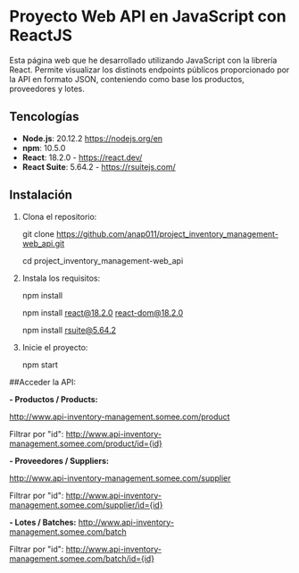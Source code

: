 # Proyecto Web API en JavaScript con ReactJS

Esta página web que he desarrollado utilizando JavaScript con la librería React. Permite visualizar los distinots endpoints públicos proporcionado por la API en formato JSON, conteniendo como base los productos, proveedores y lotes. 

## Tencologías
- **Node.js**: 20.12.2 https://nodejs.org/en
- **npm**: 10.5.0
- **React**: 18.2.0 - https://react.dev/
- **React Suite**: 5.64.2 - https://rsuitejs.com/


## Instalación

1. Clona el repositorio:

    git clone https://github.com/anap011/project_inventory_management-web_api.git

    cd project_inventory_management-web_api

2. Instala los requisitos:

    npm install

    npm install react@18.2.0 react-dom@18.2.0

    npm install rsuite@5.64.2


3. Inicie el proyecto:

    npm start



##Acceder la API: 

**- Productos / Products:**

http://www.api-inventory-management.somee.com/product

Filtrar por "id": 
    http://www.api-inventory-management.somee.com/product/id={id}

**- Proveedores / Suppliers:**

http://www.api-inventory-management.somee.com/supplier

Filtrar por "id": 
    http://www.api-inventory-management.somee.com/supplier/id={id}

**- Lotes / Batches:**
http://www.api-inventory-management.somee.com/batch

Filtrar por "id": 
    http://www.api-inventory-management.somee.com/batch/id={id}

